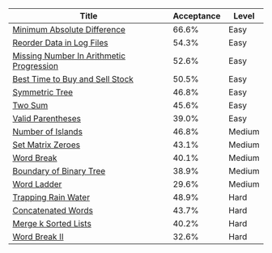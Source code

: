 | Title                                                                                                              | Acceptance   | Level   |
|--------------------------------------------------------------------------------------------------------------------|--------------|---------|
| [Minimum Absolute Difference](https://leetcode.com/problems/minimum-absolute-difference)                           | 66.6%        | Easy    |
| [Reorder Data in Log Files](https://leetcode.com/problems/reorder-data-in-log-files)                               | 54.3%        | Easy    |
| [Missing Number In Arithmetic Progression](https://leetcode.com/problems/missing-number-in-arithmetic-progression) | 52.6%        | Easy    |
| [Best Time to Buy and Sell Stock](https://leetcode.com/problems/best-time-to-buy-and-sell-stock)                   | 50.5%        | Easy    |
| [Symmetric Tree](https://leetcode.com/problems/symmetric-tree)                                                     | 46.8%        | Easy    |
| [Two Sum](https://leetcode.com/problems/two-sum)                                                                   | 45.6%        | Easy    |
| [Valid Parentheses](https://leetcode.com/problems/valid-parentheses)                                               | 39.0%        | Easy    |
| [Number of Islands](https://leetcode.com/problems/number-of-islands)                                               | 46.8%        | Medium  |
| [Set Matrix Zeroes](https://leetcode.com/problems/set-matrix-zeroes)                                               | 43.1%        | Medium  |
| [Word Break](https://leetcode.com/problems/word-break)                                                             | 40.1%        | Medium  |
| [Boundary of Binary Tree](https://leetcode.com/problems/boundary-of-binary-tree)                                   | 38.9%        | Medium  |
| [Word Ladder](https://leetcode.com/problems/word-ladder)                                                           | 29.6%        | Medium  |
| [Trapping Rain Water](https://leetcode.com/problems/trapping-rain-water)                                           | 48.9%        | Hard    |
| [Concatenated Words](https://leetcode.com/problems/concatenated-words)                                             | 43.7%        | Hard    |
| [Merge k Sorted Lists](https://leetcode.com/problems/merge-k-sorted-lists)                                         | 40.2%        | Hard    |
| [Word Break II](https://leetcode.com/problems/word-break-ii)                                                       | 32.6%        | Hard    |